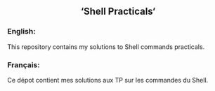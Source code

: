 ## <h2 align="center"> ‘Shell Practicals‘ </h2>
### English:
This repository contains my solutions to Shell commands practicals.
### Français:
Ce dépot contient mes solutions aux TP sur les commandes du Shell.
